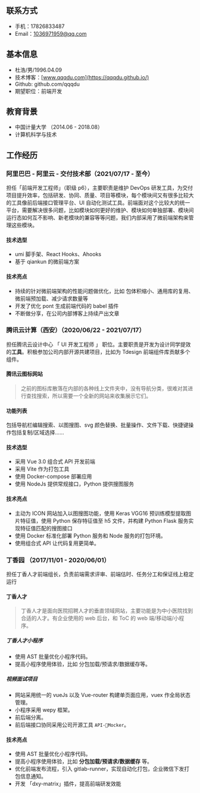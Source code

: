 ## 联系方式

- 手机：17826833487
- Email：1036971959@qq.com

## 基本信息

- 杜浩/男/1996.04.09
- 技术博客：[www.qqqdu.com](https://qqqdu.github.io/)
- Github: github.com/qqqdu
- 期望职位：前端开发

## 教育背景

- 中国计量大学 （2014.06 - 2018.08）
- 计算机科学与技术

## 工作经历

### 阿里巴巴 - 阿里云 - 交付技术部（2021/07/17 - 至今）

担任「前端开发工程师」（职级 p6），主要职责是维护 DevOps 研发工具，为交付项目提升效率，包括研发、协同、质量、项目等模块，每个模块间又有很多比较大的工具像前后端接口管理平台、UI 自动化测试工具。前端面对这个比较大的统一平台，需要解决很多问题，比如模块如何更好的维护、模块如何单独部署、模块间运行态如何互不影响、新老模块的兼容等等问题，我们内部采用了微前端架构来管理这些模块。

#### 技术选型
- umi 脚手架、React Hooks、Ahooks
- 基于 qiankun 的微前端方案

#### 技术亮点

- 持续的针对微前端架构的性能问题做优化，比如 包体积缩小、通用库的复用、微前端预加载、减少请求数量等
- 开发了优化 pont 生成前端代码的 babel 插件
- 不断做分享，在公司内部博客上持续产出文章


### 腾讯云计算（西安）（2020/06/22 - 2021/07/17）

担任腾讯云设计中心 「 UI 开发工程师 」 职位。主要职责是开发为设计同学提效的**工具**。积极参加公司内部开源共建项目，比如为 Tdesign 前端组件库贡献多个组件。

#### 腾讯云图标网站

> 之前的图标库散落在内部的各种线上文件夹中，没有导航分类，很难对其进行查找搜索，所以需要一个全新的网站来收集展示它们。

#### 功能列表

包括导航栏编辑搜索、以图搜图、svg 颜色替换、批量操作、文件下载、快捷键操作包括复制/区域选择......

#### 技术选型

- 采用 Vue 3.0 组合式 API 开发前端
- 采用 Vite 作为打包工具
- 使用 Docker-compose 部署应用
- 使用 NodeJs 提供常规接口，Python 提供搜图服务

#### 技术亮点

- 主动为 ICON 网站加入以图搜图功能，使用 Keras VGG16 预训练模型提取图片特征值，使用 Python 保存特征值至 h5 文件，并构建 Python Flask 服务实现特征值匹配的搜图接口
- 使用 Docker 标准化部署 Python 服务和 Node 服务的打包环境。
- 使用组合式 API 让代码复用更简单。

### **丁香园 （2017/11/01 - 2020/06/01）**

担任丁香人才前端组长，负责前端需求评审、前端估时、任务分工和保证线上稳定运行

#### 丁香人才

> 丁香人才是面向医院招聘人才的垂直领域网站，主要功能是为中小医院找到合适的人才。有企业使用的 web 后台，和 ToC 的 web 端/移动端/小程序。

##### 丁香人才小程序

- 使用 AST 批量优化小程序代码。
- 提高小程序使用体验，比如 分包加载/预请求/数据缓存等。

##### 视频面试项目

- 网站采用统一的 vueJs 以及 Vue-router 构建单页面应用，vuex 作全局状态管理。
- 小程序采用 wepy 框架。
- 前后端分离。
- 前后端接口协同采用公司开源工具 `API-Mocker`。

#### 技术亮点

- 使用 AST 批量优化小程序代码。
- 提高小程序使用体验，比如 **分包加载/预请求/数据缓存** 等。
- 优化前端发布流程，引入 gitlab-runner，实现自动化打包，企业微信下发打包信息通知。
- 开发 「dxy-matrix」插件，提高前端研发效能


